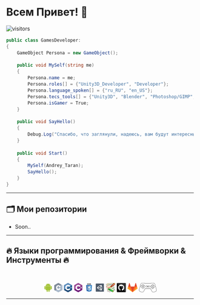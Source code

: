 # Всем Привет! 👋

![visitors](https://visitor-badge.laobi.icu/badge?page_id=Taran-Tool)

```csharp
public class GamesDeveloper:
{
    GameObject Persona = new GameObject();
       
    public void MySelf(string me)
    {
        Persona.name = me;
        Persona.roles[] = {"Unity3D_Developer", "Developer"};
        Persona.language_spoken[] = {"ru_RU", "en_US"};
        Persona.tecs_tools[] = {"Unity3D", "Blender", "Photoshop/GIMP", "Inkscape", "Autocad", "Audition"};
        Persona.isGamer = True;
    }   
    
    public void SayHello()
    {
        Debug.Log("Спасибо, что заглянули, надеюсь, вам будут интересны мои работы.");
    }
    
    public void Start()
    {
        MySelf(Andrey_Taran);
        SayHello();
    }
}
```
<hr>

## 🗂️ Мои репозитории
* Soon..

<hr>

## 🔥 Языки программирования & Фреймворки & Инструменты 🔥
<br>

<p align="center">
  <code><img title="Android studio" height="25" src="images/android.svg"></code>
  <code><img title="C" height="25" src="images/c.svg"></code>
  <code><img title="C++" height="25" src="images/cpp.svg"></code>
  <code><img title="C#" height="25" src="images/cSharp.svg"></code>
  <code><img title="CSS" height="25" src="images/css.svg"></code>
  <code><img title="Unity3D" height="25" src="images/unity3d.svg"></code>
  <code><img title="DokuWiki" height="25" src="images/Dokuwiki.png"></code>
  <code><img title="GitHub" height="25" src="images/github.svg"></code>
  <code><img title="GitHub" height="25" src="images/gitlab.svg"></code>
  <code><img title="ImGamer!" height="25" src="images/mipupu.svg"></code>
</p>

<hr>

